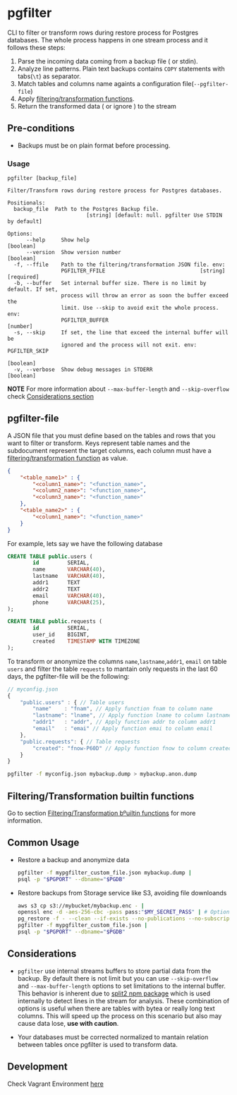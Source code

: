 # pgfilter

CLI to filter or transform rows during restore process for Postgres databases. The whole process happens in one stream process and it follows these steps:

1) Parse the incoming data coming from a backup file ( or stdin).
2) Analyze line patterns. Plain text backups contains `COPY` statements with tabs(`\t`) as separator.
3) Match tables and columns name againts a configuration file(`--pgfilter-file`)
4) Apply [filtering/transformation functions](./docs/Functions.md).
5) Return the transformed data ( or ignore ) to the stream
## Pre-conditions

- Backups must be on plain format before processing.
### Usage

```
pgfilter [backup_file]

Filter/Transform rows during restore process for Postgres databases.

Positionals:
  backup_file  Path to the Postgres Backup file.
                         [string] [default: null. pgfilter Use STDIN by default]

Options:
      --help     Show help                                             [boolean]
      --version  Show version number                                   [boolean]
  -f, --ffile    Path to the filtering/transformation JSON file. env:
                 PGFILTER_FFILE                              [string] [required]
  -b, --buffer   Set internal buffer size. There is no limit by default. If set,
                 process will throw an error as soon the buffer exceed the
                 limit. Use --skip to avoid exit the whole process. env:
                 PGFILTER_BUFFER                                        [number]
  -s, --skip     If set, the line that exceed the internal buffer will be
                 ignored and the process will not exit. env: PGFILTER_SKIP
                                                                       [boolean]
  -v, --verbose  Show debug messages in STDERR                         [boolean]
```

__NOTE__ For more information about `--max-buffer-length` and `--skip-overflow` check [Considerations section](#considerations)
## pgfilter-file

A JSON file that you must define based on the tables and rows that you want to filter or transform. Keys represent table names and the subdocument represent the target columns, each column must have a [filtering/transformation function](./docs/Functions.md) as value.

```json
{
	"<table_name1>" : {
		"<column1_name>": "<function_name>",
		"<column2_name>": "<function_name>",
		"<column3_name>": "<function_name>"
	},
	"<table_name2>" : {
		"<column1_name>": "<function_name>"
	}
}
```

For example, lets say we have the following database

```sql
CREATE TABLE public.users (
		id         SERIAL,
		name       VARCHAR(40),
		lastname   VARCHAR(40),
		addr1      TEXT
		addr2      TEXT
		email      VARCHAR(40),
		phone      VARCHAR(25),
);

CREATE TABLE public.requests (
		id         SERIAL,
		user_id    BIGINT,
		created    TIMESTAMP WITH TIMEZONE
);
```

To transform or anonymize the columns `name`,`lastname`,`addr1`, `email` on table `users` and filter the table `requests` to mantain only requests in the last 60 days, the pgfilter-file will be the following:

```javascript
// myconfig.json
{
	"public.users" : { // Table users
		"name"    : "fnam", // Apply function fnam to column name
		"lastname": "lname", // Apply function lname to column lastname
		"addr1"   : "addr", // Apply function addr to column addr1
		"email"   : "emai" // Apply function emai to column email
	},
	"public.requests": { // Table requests
		"created": "fnow-P60D" // Apply function fnow to column created
	}
}
```

```sh
pgfilter -f myconfig.json mybackup.dump > mybackup.anon.dump
```
## Filtering/Transformation builtin functions

Go to section [Filtering/Transformation bºuiltin functions](./docs/Functions.md) for more information.
## Common Usage

- Restore a backup and anonymize data

	```bash
	pgfilter -f mypgfilter_custom_file.json mybackup.dump |
	psql -p "$PGPORT" --dbname="$PGDB"
	```

- Restore backups from Storage service like S3, avoiding file downloands

	```bash
	aws s3 cp s3://mybucket/mybackup.enc - |
	openssl enc -d -aes-256-cbc -pass pass:"$MY_SECRET_PASS" | # Optional Decrypt backup. Always encrypt your backups
	pg_restore -f - --clean --if-exists --no-publications --no-subscriptions --no-comments |
	pgfilter -f mypgfilter_custom_file.json |
	psql -p "$PGPORT" --dbname="$PGDB"
	```

## Considerations

* `pgfilter` use internal streams buffers to store partial data from the backup. By default there is not limit but you can use  `--skip-overflow` and `--max-buffer-length` options to set limitations to the internal buffer. This behavior is inherent due to [split2 npm package](https://www.npmjs.com/package/split2) which is used internally to detect lines in the stream for analysis. These combination of options is useful when there are tables with bytea or really long text columns. This will speed up the process on this scenario but also may cause data lose, **use with caution**.

* Your databases must be corrected normalized to mantain relation between tables once pgfilter is used to transform data.

## Development

Check Vagrant Environment [here](./vagrant/README.md)
